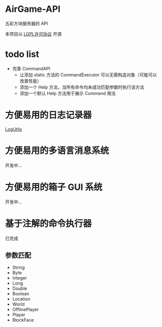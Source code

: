 # AirGame-API

五彩方块服务器的 API

本项目以 [LGPL许可协议](LICENSE.md) 开源

# todo list

- 完善 CommandAPI
    - 让添加 static 方法的 CommandExecutor 可以无需构造对象（可能可以改善性能）
    - 添加一个 Help 方法，当所有命令均未成功匹配参数时执行该方法
    - 添加一个默认 Help 方法用于展示 Command 用法

# 方便易用的日志记录器

[LogUtils](src/main/java/net/airgame/bukkit/api/util/LogUtils.java)

# 方便易用的多语言消息系统

开发中...

# 方便易用的箱子 GUI 系统

开发中...

# 基于注解的命令执行器

已完成

## 参数匹配

- String
- Byte
- Integer
- Long
- Double
- Boolean
- Location
- World
- OfflinePlayer
- Player
- BlockFace
